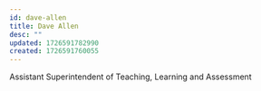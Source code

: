 ```yaml
---
id: dave-allen
title: Dave Allen
desc: ""
updated: 1726591782990
created: 1726591760055
---
```


Assistant Superintendent of Teaching, Learning and Assessment
